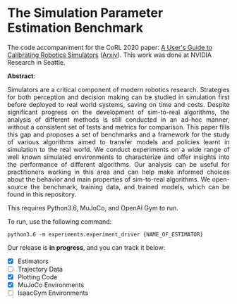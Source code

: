 # The Simulation Parameter Estimation Benchmark

The code accompaniment for the CoRL 2020 paper: [A User's Guide to Calibrating Robotics Simulators](https://corlconf.github.io/paper_286/#a-users-guide-to-calibrating-robotic-simulators) ([Arxiv](https://arxiv.org/abs/2011.08985)). This work was done at NVIDIA Research in Seattle.

**Abstract**: <p align="justify">Simulators are a critical component of modern robotics research. Strategies for both perception and decision making can be studied in simulation first before deployed to real world systems, saving on time and costs. Despite significant progress on the development of sim-to-real algorithms, the analysis of different methods is still conducted in an ad-hoc manner, without a consistent set of tests and metrics for comparison. This paper fills this gap and proposes a set of benchmarks and a framework for the study of various algorithms aimed to transfer models and policies learnt in simulation to the real world. We conduct experiments on a wide range of well known simulated environments to characterize and offer insights into the performance of different algorithms. Our analysis can be useful for practitioners working in this area and can help make informed choices about the behavior and main properties of sim-to-real algorithms. We open-source the benchmark, training data, and trained models, which can be found in this repository.</p>

This requires Python3.6, MuJoCo, and OpenAI Gym to run.

To run, use the following command:

```
python3.6 -m experiments.experiment_driver {NAME_OF_ESTIMATOR}
```

Our release is **in progress**, and you can track it below:

- [x] Estimators
- [ ] Trajectory Data
- [x] Plotting Code
- [x] MuJoCo Environments
- [ ] IsaacGym Environments